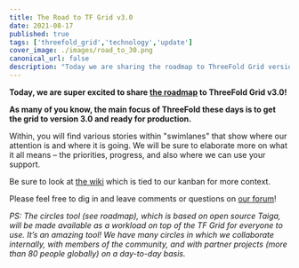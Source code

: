 ```yaml
---
title: The Road to TF Grid v3.0
date: 2021-08-17
published: true
tags: ['threefold_grid','technology','update']
cover_image: ./images/road_to_30.png
canonical_url: false
description: "Today we are sharing the roadmap to ThreeFold Grid version 3.0, a production-ready grid."
---
```


**Today, we are super excited to share [the roadmap](https://circles.threefold.me/project/despiegk-product_tfgrid3_roadmap/kanban) to ThreeFold Grid v3.0!**

**As many of you know, the main focus of ThreeFold these days is to get the grid to version 3.0 and ready for production.**

Within, you will find various stories within "swimlanes" that show where our attention is and where it is going. We will be sure to elaborate more on what it all means – the priorities, progress, and also where we can use your support.

Be sure to look at [the wiki](https://circles.threefold.me/project/despiegk-product_tfgrid3_roadmap/wiki/home) which is tied to our kanban for more context.

Please feel free to dig in and leave comments or questions on [our forum](https://forum.threefold.io/)!

*PS: The circles tool (see roadmap), which is based on open source Taiga, will be made available as a workload on top of the TF Grid for everyone to use. It’s an amazing tool! We have many circles in which we collaborate internally, with members of the community, and with partner projects (more than 80 people globally) on a day-to-day basis.*